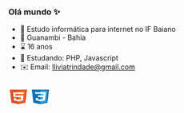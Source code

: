 ### Olá mundo ✨

- 🔭 Estudo informática para internet no IF Baiano
- 📌 Guanambi - Bahia
- ⌛ 16 anos
- 📖 Estudando: PHP, Javascript
- ✉️ Email: lliviatrindade@gmail.com


<div style="display: inline_block"><br>
  
  <img align="center" alt="Rafa-HTML" height="30" width="40" src="https://raw.githubusercontent.com/devicons/devicon/master/icons/html5/html5-original.svg">
  <img align="center" alt="Rafa-CSS" height="30" width="40" src="https://raw.githubusercontent.com/devicons/devicon/master/icons/css3/css3-original.svg">
  
</div>
  
